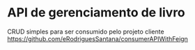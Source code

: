# API de gerenciamento de livro
CRUD simples para ser consumido pelo projeto cliente https://github.com/eRodriguesSantana/consumerAPIWithFeign
